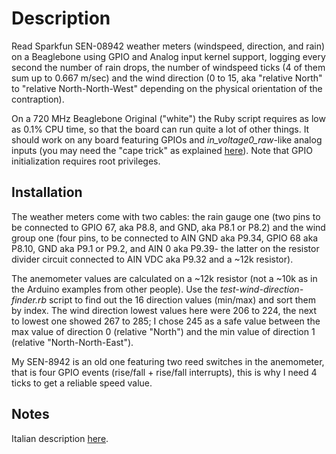 # Description

Read Sparkfun SEN-08942 weather meters (windspeed, direction, and rain) on a Beaglebone using GPIO and Analog input kernel support, logging every second the number of rain drops, the number of windspeed ticks (4 of them sum up to 0.667 m/sec) and the wind direction (0 to 15, aka "relative North" to "relative North-North-West" depending on the physical orientation of the contraption).

On a 720 MHz Beaglebone Original ("white") the Ruby script requires as low as 0.1% CPU time, so that the board can run quite a lot of other things. It should work on any board featuring GPIOs and *in_voltage0_raw*-like analog inputs (you may need the "cape trick" as explained [here](https://www.teachmemicro.com/beaglebone-black-adc/)). Note that GPIO initialization requires root privileges.

## Installation

The weather meters come with two cables: the rain gauge one (two pins to be connected to GPIO 67, aka P8.8, and GND, aka P8.1 or P8.2) and the wind group one (four pins, to be connected to AIN GND aka P9.34, GPIO 68 aka P8.10, GND aka P9.1 or P9.2, and AIN 0 aka P9.39- the latter on the resistor divider circuit connected to AIN VDC aka P9.32 and a ~12k resistor).

The anemometer values are calculated on a ~12k resistor (not a ~10k as in the Arduino examples from other people). Use the *test-wind-direction-finder.rb* script to find out the 16 direction values (min/max) and sort them by index. The wind direction lowest values here were 206 to 224, the next to lowest one showed 267 to 285; I chose 245 as a safe value between the max value of direction 0 (relative "North") and the min value of direction 1 (relative "North-North-East").

My SEN-8942 is an old one featuring two reed switches in the anemometer, that is four GPIO events (rise/fall + rise/fall interrupts), this is why I need 4 ticks to get a reliable speed value.

## Notes

Italian description [here](https://particolarmente-urgentissimo.blogspot.com/2018/01/hmm-piaceri-e-dolori.html).
